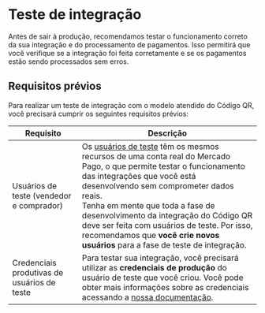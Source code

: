 # Teste de integração 

Antes de sair à produção, recomendamos testar o funcionamento correto da sua integração e do processamento de pagamentos. Isso permitirá que você verifique se a integração foi feita corretamente e se os pagamentos estão sendo processados sem erros. 

## Requisitos prévios 
Para realizar um teste de integração com o modelo atendido do Código QR, você precisará cumprir os seguintes requisitos prévios:

| Requisito | Descrição |
|---|---|
| Usuários de teste (vendedor e comprador) | Os [usuários de teste](/developers/pt/docs/qr-code/additional-content/your-integrations/test/accounts) têm os mesmos recursos de uma conta real do Mercado Pago, o que permite testar o funcionamento das integrações que você está desenvolvendo sem comprometer dados reais.<br>Tenha em mente que toda a fase de desenvolvimento da integração do Código QR deve ser feita com usuários de teste. Por isso, recomendamos que **você crie novos usuários** para a fase de teste de integração. |
| Credenciais produtivas de usuários de teste | Para testar sua integração, você precisará utilizar as **credenciais de produção** do usuário de teste que você criou. Você pode obter mais informações sobre as credenciais acessando a [nossa documentação](/developers/pt/docs/qr-code/additional-content/your-integrations/credentials). |